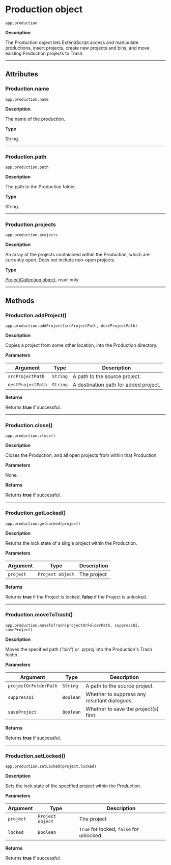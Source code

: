 # Production object

`app.production`

**Description**

The Production object lets ExtendScript access and manipulate productions, insert projects, create new projects and bins, and move existing Production projects to Trash.

---

## Attributes

### Production.name

`app.production.name`

**Description**

The name of the production.

**Type**

String.

---

### Production.path

`app.production.path`

**Description**

The path to the Production folder.

**Type**

String.

---

### Production.projects

`app.production.projects`

**Description**

An array of the projects containined within the Production, which are currently open. Does not include non-open projects.

**Type**

[ProjectCollection object](../collection/projectcollection.md#projectcollection), read-only.

---

## Methods

### Production.addProject()

`app.production.addProject(srcProjectPath, destProjectPath)`

**Description**

Copies a project from some other location, into the Production directory.

**Parameters**

| Argument          | Type     | Description                           |
|-------------------|----------|---------------------------------------|
| `srcProjectPath`  | `String` | A path to the source project.         |
| `destProjectPath` | `String` | A destination path for added project. |

**Returns**

Returns **true** if successful.

---

### Production.close()

`app.production.close()`

**Description**

Closes the Production, and all open projects from within that Production.

**Parameters**

None.

**Returns**

Returns **true** if successful.

---

### Production.getLocked()

`app.production.getLocked(project)`

**Description**

Returns the lock state of a single project within the Production.

**Parameters**

| Argument   | Type             | Description   |
|------------|------------------|---------------|
| `project`  | `Project object` | The project   |

**Returns**

Returns **true** if the Project is locked, **false** if the Project is unlocked.

---

### Production.moveToTrash()

`app.production.moveToTrash(projectOrFolderPath, suppressUI, saveProject)`

**Description**

Moves the specified path ("bin") or .prproj into the Production's Trash folder.

**Parameters**

| Argument              | Type      | Description                                  |
|-----------------------|-----------|----------------------------------------------|
| `projectOrFolderPath` | `String`  | A path to the source project.                |
| `suppressUI`          | `Boolean` | Whether to suppress any resultant dialogues. |
| `saveProject`         | `Boolean` | Whether to save the project(s) first.        |

**Returns**

Returns **true** if successful.

---

### Production.setLocked()

`app.production.setLocked(project,locked)`

**Description**

Sets the lock state of the specified project within the Production.

**Parameters**

| Argument   | Type             | Description                              |
|------------|------------------|------------------------------------------|
| `project`  | `Project object` | The project                              |
| `locked`   | `Boolean`        | `True` for locked, `false` for unlocked. |

**Returns**

Returns **true** if successful.
